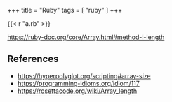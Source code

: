 +++
title = "Ruby"
tags = [ "ruby" ]
+++

{{< r "a.rb" >}}

<https://ruby-doc.org/core/Array.html#method-i-length>

## References

- <https://hyperpolyglot.org/scripting#array-size>
- <https://programming-idioms.org/idiom/117>
- <https://rosettacode.org/wiki/Array_length>
